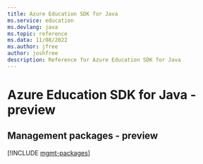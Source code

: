 ```yaml
---
title: Azure Education SDK for Java
ms.service: education
ms.devlang: java
ms.topic: reference
ms.data: 11/08/2022
ms.author: jfree
author: joshfree
description: Reference for Azure Education SDK for Java
---
```

# Azure Education SDK for Java - preview

## Management packages - preview
[!INCLUDE [mgmt-packages](education-mgmt-index.md)]